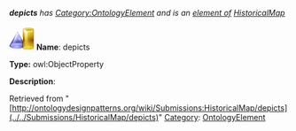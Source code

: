 ___depicts__ has [Category:OntologyElement](../../Category/OntologyElement "Category:OntologyElement") and is an [element of](../../Property/ElementOf "Property:ElementOf") [HistoricalMap](../../Submissions/HistoricalMap "Submissions:HistoricalMap")_


  




[![ObjectProperty](../../images/thumb/c/c3/ObjectProperty.gif/45px-ObjectProperty.gif)](../../Image/ObjectProperty.gif "ObjectProperty")
__Name__: depicts 


__Type:__ owl:ObjectProperty 


__Description__: 





Retrieved from "[http://ontologydesignpatterns.org/wiki/Submissions:HistoricalMap/depicts](../../Submissions/HistoricalMap/depicts)"
 [Category](http://ontologydesignpatterns.org/wiki/Special:Categories "Special:Categories"): [OntologyElement](../../Category/OntologyElement "Category:OntologyElement")